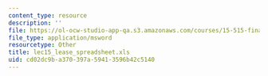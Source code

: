```yaml
---
content_type: resource
description: ''
file: https://ol-ocw-studio-app-qa.s3.amazonaws.com/courses/15-515-financial-accounting-fall-2003/cd02dc9ba370397a59413596b42c5140_lec15_lease_spreadsheet.xls
file_type: application/msword
resourcetype: Other
title: lec15_lease_spreadsheet.xls
uid: cd02dc9b-a370-397a-5941-3596b42c5140
---
```

